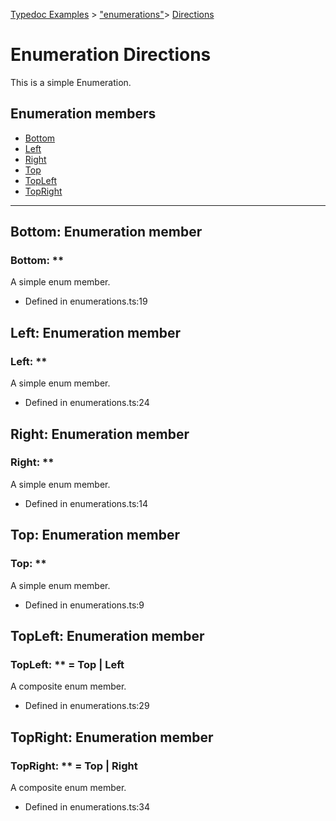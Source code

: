 [Typedoc Examples](../index.md) >  ["enumerations"](../modules/_enumerations_.md)>  [Directions](../enums/_enumerations_.directions.md)
# Enumeration Directions


<p>This is a simple Enumeration.</p>














## Enumeration members
* [Bottom](../enums/_enumerations_.directions.md#bottom)
* [Left](../enums/_enumerations_.directions.md#left)
* [Right](../enums/_enumerations_.directions.md#right)
* [Top](../enums/_enumerations_.directions.md#top)
* [TopLeft](../enums/_enumerations_.directions.md#topleft)
* [TopRight](../enums/_enumerations_.directions.md#topright)

---




## Bottom: Enumeration member


### **Bottom**:  ** 


<p>A simple enum member.</p>










* Defined in enumerations.ts:19








## Left: Enumeration member


### **Left**:  ** 


<p>A simple enum member.</p>










* Defined in enumerations.ts:24








## Right: Enumeration member


### **Right**:  ** 


<p>A simple enum member.</p>










* Defined in enumerations.ts:14








## Top: Enumeration member


### **Top**:  ** 


<p>A simple enum member.</p>










* Defined in enumerations.ts:9








## TopLeft: Enumeration member


### **TopLeft**:  **  =  Top | Left


<p>A composite enum member.</p>










* Defined in enumerations.ts:29








## TopRight: Enumeration member


### **TopRight**:  **  =  Top | Right


<p>A composite enum member.</p>










* Defined in enumerations.ts:34











